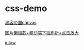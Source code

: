 # css-demo

[黑客帝国canvas](https://normalhamal.github.io/css-demo/hackCanvas)

[图片懒加载+移动端下拉刷新+点击放大](https://normalhamal.github.io/css-demo/)

[inlow](https://normalhamal.github.io/css-demo/someWords.html)

